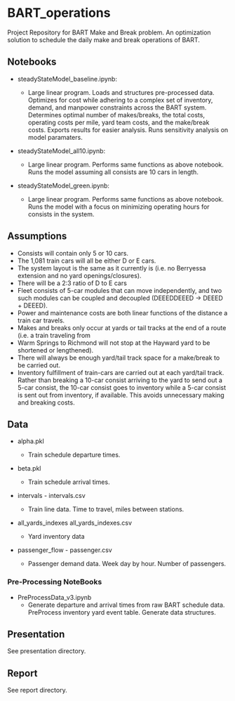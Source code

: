 # BART_operations

Project Repository for BART Make and Break problem. An optimization solution to schedule the daily make and break operations of BART.

## Notebooks

- steadyStateModel_baseline.ipynb:
  - Large linear program. Loads and structures pre-processed data. Optimizes for cost while adhering to a complex set of inventory, demand, and manpower constraints across the BART system. Determines optimal number of makes/breaks, the total costs, operating costs per mile, yard team costs, and the make/break costs. Exports results for easier analysis. Runs sensitivity analysis on model paramaters. 
  
 - steadyStateModel_all10.ipynb:
   - Large linear program. Performs same functions as above notebook. Runs the model assuming all consists are 10 cars in length. 
  
  - steadyStateModel_green.ipynb:
    - Large linear program. Performs same functions as above notebook. Runs the model with a focus on minimizing operating hours for consists in the system. 

## Assumptions

- Consists will contain only 5 or 10 cars.
- The 1,081 train cars will all be either D or E cars.
- The system layout is the same as it currently is (i.e. no Berryessa extension and no yard
openings/closures).
- There will be a 2:3 ratio of D to E cars
- Fleet consists of 5-car modules that can move independently, and two such modules can be
coupled and decoupled (DEEEDDEEED → DEEED + DEEED).
- Power and maintenance costs are both linear functions of the distance a train car travels.
- Makes and breaks only occur at yards or tail tracks at the end of a route (i.e. a train traveling from
- Warm Springs to Richmond will not stop at the Hayward yard to be shortened or lengthened).
- There will always be enough yard/tail track space for a make/break to be carried out.
- Inventory fulfillment of train-cars are carried out at each yard/tail track. Rather than breaking a
10-car consist arriving to the yard to send out a 5-car consist, the 10-car consist goes to inventory
while a 5-car consist is sent out from inventory, if available. This avoids unnecessary making and
breaking costs.


## Data 

- alpha.pkl
  - Train schedule departure times. 
  
- beta.pkl
  - Train schedule arrival times. 
  
 - intervals - intervals.csv
   - Train line data. Time to travel, miles between stations. 
   
 - all_yards_indexes  all_yards_indexes.csv
   - Yard inventory data
   
 - passenger_flow - passenger.csv
   - Passenger demand data. Week day by hour. Number of passengers. 

### Pre-Processing NoteBooks

- PreProcessData_v3.ipynb
  - Generate departure and arrival times from raw BART schedule data. PreProcess inventory yard event table. Generate data structures. 

## Presentation

See presentation directory. 

## Report 

See report directory. 


